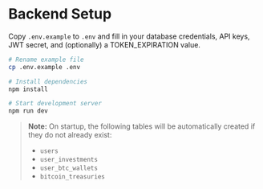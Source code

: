 # Backend Setup

Copy `.env.example` to `.env` and fill in your database credentials, API keys, JWT secret, and (optionally) a TOKEN_EXPIRATION value.

```bash
# Rename example file
cp .env.example .env

# Install dependencies
npm install

# Start development server
npm run dev
```

> **Note:** On startup, the following tables will be automatically created if they do not already exist:
> - `users`
> - `user_investments`
> - `user_btc_wallets`
> - `bitcoin_treasuries`